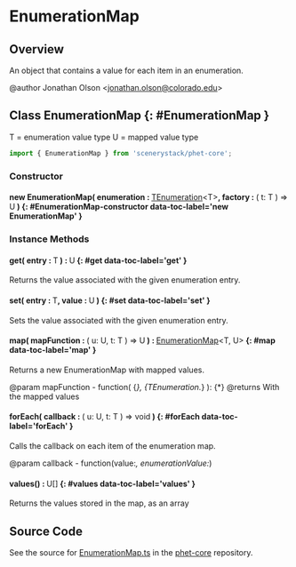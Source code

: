 # EnumerationMap

## Overview

An object that contains a value for each item in an enumeration.

@author Jonathan Olson &lt;jonathan.olson@colorado.edu&gt;

## Class EnumerationMap {: #EnumerationMap }


T = enumeration value type
U = mapped value type

```js
import { EnumerationMap } from 'scenerystack/phet-core';
```
### Constructor

#### new EnumerationMap( enumeration : <span style="font-weight: 400;">[TEnumeration](../phet-core/TEnumeration.md)&lt;T&gt;</span>, factory : <span style="font-weight: 400;">( t: T ) =&gt; U</span> ) {: #EnumerationMap-constructor data-toc-label='new EnumerationMap' }

### Instance Methods

#### get( entry : <span style="font-weight: 400;">T</span> ) : <span style="font-weight: 400;">U</span> {: #get data-toc-label='get' }

Returns the value associated with the given enumeration entry.

#### set( entry : <span style="font-weight: 400;">T</span>, value : <span style="font-weight: 400;">U</span> ) {: #set data-toc-label='set' }

Sets the value associated with the given enumeration entry.

#### map( mapFunction : <span style="font-weight: 400;">( u: U, t: T ) =&gt; U</span> ) : <span style="font-weight: 400;">[EnumerationMap](../phet-core/EnumerationMap.md)&lt;T, U&gt;</span> {: #map data-toc-label='map' }

Returns a new EnumerationMap with mapped values.

@param mapFunction - function( {*}, {TEnumeration.*} ): {*}
@returns With the mapped values

#### forEach( callback : <span style="font-weight: 400;">( u: U, t: T ) =&gt; <span style="color: hsla(calc(var(--md-hue) + 180deg),80%,40%,1);">void</span></span> ) {: #forEach data-toc-label='forEach' }

Calls the callback on each item of the enumeration map.

@param callback - function(value:*, enumerationValue:*)

#### values() : <span style="font-weight: 400;">U[]</span> {: #values data-toc-label='values' }

Returns the values stored in the map, as an array




## Source Code

See the source for [EnumerationMap.ts](https://github.com/phetsims/phet-core/blob/main/js/EnumerationMap.ts) in the [phet-core](https://github.com/phetsims/phet-core) repository.
